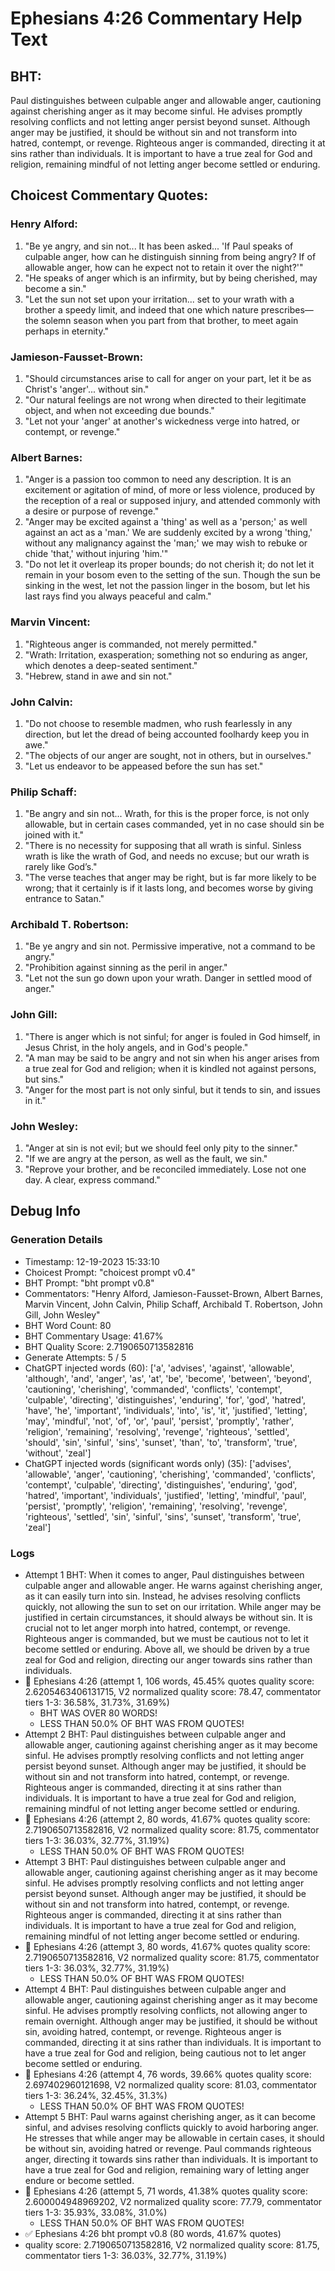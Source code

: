 # Ephesians 4:26 Commentary Help Text

## BHT:
Paul distinguishes between culpable anger and allowable anger, cautioning against cherishing anger as it may become sinful. He advises promptly resolving conflicts and not letting anger persist beyond sunset. Although anger may be justified, it should be without sin and not transform into hatred, contempt, or revenge. Righteous anger is commanded, directing it at sins rather than individuals. It is important to have a true zeal for God and religion, remaining mindful of not letting anger become settled or enduring.

## Choicest Commentary Quotes:
### Henry Alford:
1. "Be ye angry, and sin not... It has been asked... 'If Paul speaks of culpable anger, how can he distinguish sinning from being angry? If of allowable anger, how can he expect not to retain it over the night?'"
2. "He speaks of anger which is an infirmity, but by being cherished, may become a sin."
3. "Let the sun not set upon your irritation... set to your wrath with a brother a speedy limit, and indeed that one which nature prescribes—the solemn season when you part from that brother, to meet again perhaps in eternity."

### Jamieson-Fausset-Brown:
1. "Should circumstances arise to call for anger on your part, let it be as Christ's 'anger'... without sin." 
2. "Our natural feelings are not wrong when directed to their legitimate object, and when not exceeding due bounds." 
3. "Let not your 'anger' at another's wickedness verge into hatred, or contempt, or revenge."

### Albert Barnes:
1. "Anger is a passion too common to need any description. It is an excitement or agitation of mind, of more or less violence, produced by the reception of a real or supposed injury, and attended commonly with a desire or purpose of revenge."
2. "Anger may be excited against a 'thing' as well as a 'person;' as well against an act as a 'man.' We are suddenly excited by a wrong 'thing,' without any malignancy against the 'man;' we may wish to rebuke or chide 'that,' without injuring 'him.'"
3. "Do not let it overleap its proper bounds; do not cherish it; do not let it remain in your bosom even to the setting of the sun. Though the sun be sinking in the west, let not the passion linger in the bosom, but let his last rays find you always peaceful and calm."

### Marvin Vincent:
1. "Righteous anger is commanded, not merely permitted."
2. "Wrath: Irritation, exasperation; something not so enduring as anger, which denotes a deep-seated sentiment."
3. "Hebrew, stand in awe and sin not."

### John Calvin:
1. "Do not choose to resemble madmen, who rush fearlessly in any direction, but let the dread of being accounted foolhardy keep you in awe."
2. "The objects of our anger are sought, not in others, but in ourselves."
3. "Let us endeavor to be appeased before the sun has set."

### Philip Schaff:
1. "Be angry and sin not... Wrath, for this is the proper force, is not only allowable, but in certain cases commanded, yet in no case should sin be joined with it."
2. "There is no necessity for supposing that all wrath is sinful. Sinless wrath is like the wrath of God, and needs no excuse; but our wrath is rarely like God’s."
3. "The verse teaches that anger may be right, but is far more likely to be wrong; that it certainly is if it lasts long, and becomes worse by giving entrance to Satan."

### Archibald T. Robertson:
1. "Be ye angry and sin not. Permissive imperative, not a command to be angry."
2. "Prohibition against sinning as the peril in anger."
3. "Let not the sun go down upon your wrath. Danger in settled mood of anger."

### John Gill:
1. "There is anger which is not sinful; for anger is fouled in God himself, in Jesus Christ, in the holy angels, and in God's people."
2. "A man may be said to be angry and not sin when his anger arises from a true zeal for God and religion; when it is kindled not against persons, but sins."
3. "Anger for the most part is not only sinful, but it tends to sin, and issues in it."

### John Wesley:
1. "Anger at sin is not evil; but we should feel only pity to the sinner."
2. "If we are angry at the person, as well as the fault, we sin."
3. "Reprove your brother, and be reconciled immediately. Lose not one day. A clear, express command."


## Debug Info
### Generation Details
- Timestamp: 12-19-2023 15:33:10
- Choicest Prompt: "choicest prompt v0.4"
- BHT Prompt: "bht prompt v0.8"
- Commentators: "Henry Alford, Jamieson-Fausset-Brown, Albert Barnes, Marvin Vincent, John Calvin, Philip Schaff, Archibald T. Robertson, John Gill, John Wesley"
- BHT Word Count: 80
- BHT Commentary Usage: 41.67%
- BHT Quality Score: 2.7190650713582816
- Generate Attempts: 5 / 5
- ChatGPT injected words (60):
	['a', 'advises', 'against', 'allowable', 'although', 'and', 'anger', 'as', 'at', 'be', 'become', 'between', 'beyond', 'cautioning', 'cherishing', 'commanded', 'conflicts', 'contempt', 'culpable', 'directing', 'distinguishes', 'enduring', 'for', 'god', 'hatred', 'have', 'he', 'important', 'individuals', 'into', 'is', 'it', 'justified', 'letting', 'may', 'mindful', 'not', 'of', 'or', 'paul', 'persist', 'promptly', 'rather', 'religion', 'remaining', 'resolving', 'revenge', 'righteous', 'settled', 'should', 'sin', 'sinful', 'sins', 'sunset', 'than', 'to', 'transform', 'true', 'without', 'zeal']
- ChatGPT injected words (significant words only) (35):
	['advises', 'allowable', 'anger', 'cautioning', 'cherishing', 'commanded', 'conflicts', 'contempt', 'culpable', 'directing', 'distinguishes', 'enduring', 'god', 'hatred', 'important', 'individuals', 'justified', 'letting', 'mindful', 'paul', 'persist', 'promptly', 'religion', 'remaining', 'resolving', 'revenge', 'righteous', 'settled', 'sin', 'sinful', 'sins', 'sunset', 'transform', 'true', 'zeal']

### Logs
- Attempt 1 BHT: When it comes to anger, Paul distinguishes between culpable anger and allowable anger. He warns against cherishing anger, as it can easily turn into sin. Instead, he advises resolving conflicts quickly, not allowing the sun to set on our irritation. While anger may be justified in certain circumstances, it should always be without sin. It is crucial not to let anger morph into hatred, contempt, or revenge. Righteous anger is commanded, but we must be cautious not to let it become settled or enduring. Above all, we should be driven by a true zeal for God and religion, directing our anger towards sins rather than individuals.
- 🔄 Ephesians 4:26 (attempt 1, 106 words, 45.45% quotes quality score: 2.6205463406131715, V2 normalized quality score: 78.47, commentator tiers 1-3: 36.58%, 31.73%, 31.69%) 
	- BHT WAS OVER 80 WORDS! 
	- LESS THAN 50.0% OF BHT WAS FROM QUOTES!
- Attempt 2 BHT: Paul distinguishes between culpable anger and allowable anger, cautioning against cherishing anger as it may become sinful. He advises promptly resolving conflicts and not letting anger persist beyond sunset. Although anger may be justified, it should be without sin and not transform into hatred, contempt, or revenge. Righteous anger is commanded, directing it at sins rather than individuals. It is important to have a true zeal for God and religion, remaining mindful of not letting anger become settled or enduring.
- 🔄 Ephesians 4:26 (attempt 2, 80 words, 41.67% quotes quality score: 2.7190650713582816, V2 normalized quality score: 81.75, commentator tiers 1-3: 36.03%, 32.77%, 31.19%) 
	- LESS THAN 50.0% OF BHT WAS FROM QUOTES!
- Attempt 3 BHT: Paul distinguishes between culpable anger and allowable anger, cautioning against cherishing anger as it may become sinful. He advises promptly resolving conflicts and not letting anger persist beyond sunset. Although anger may be justified, it should be without sin and not transform into hatred, contempt, or revenge. Righteous anger is commanded, directing it at sins rather than individuals. It is important to have a true zeal for God and religion, remaining mindful of not letting anger become settled or enduring.
- 🔄 Ephesians 4:26 (attempt 3, 80 words, 41.67% quotes quality score: 2.7190650713582816, V2 normalized quality score: 81.75, commentator tiers 1-3: 36.03%, 32.77%, 31.19%) 
	- LESS THAN 50.0% OF BHT WAS FROM QUOTES!
- Attempt 4 BHT: Paul distinguishes between culpable anger and allowable anger, cautioning against cherishing anger as it may become sinful. He advises promptly resolving conflicts, not allowing anger to remain overnight. Although anger may be justified, it should be without sin, avoiding hatred, contempt, or revenge. Righteous anger is commanded, directing it at sins rather than individuals. It is important to have a true zeal for God and religion, being cautious not to let anger become settled or enduring.
- 🔄 Ephesians 4:26 (attempt 4, 76 words, 39.66% quotes quality score: 2.697402960121698, V2 normalized quality score: 81.03, commentator tiers 1-3: 36.24%, 32.45%, 31.3%) 
	- LESS THAN 50.0% OF BHT WAS FROM QUOTES!
- Attempt 5 BHT: Paul warns against cherishing anger, as it can become sinful, and advises resolving conflicts quickly to avoid harboring anger. He stresses that while anger may be allowable in certain cases, it should be without sin, avoiding hatred or revenge. Paul commands righteous anger, directing it towards sins rather than individuals. It is important to have a true zeal for God and religion, remaining wary of letting anger endure or become settled.
- 🔄 Ephesians 4:26 (attempt 5, 71 words, 41.38% quotes quality score: 2.600004948969202, V2 normalized quality score: 77.79, commentator tiers 1-3: 35.93%, 33.08%, 31.0%) 
	- LESS THAN 50.0% OF BHT WAS FROM QUOTES!
- ✅ Ephesians 4:26 bht prompt v0.8 (80 words, 41.67% quotes)
- quality score: 2.7190650713582816, V2 normalized quality score: 81.75, commentator tiers 1-3: 36.03%, 32.77%, 31.19%)